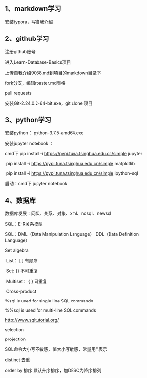 ## 1、markdown学习

安装typora，写自我介绍

## 2、github学习

注册github账号

进入Learn-Database-Basics项目

上传自我介绍9038.md到项目的markdown目录下

fork分支，编辑roaster.md表格

pull requests

安装Git-2.24.0.2-64-bit.exe，git clone 项目

## 3、python学习

安装python： python-3.7.5-amd64.exe

安装jupyter notebook ：

cmd下                              pip install -i https://pypi.tuna.tsinghua.edu.cn/simple jupyter

​                                          pip install -i https://pypi.tuna.tsinghua.edu.cn/simple matplotlib

​                                          pip install -i https://pypi.tuna.tsinghua.edu.cn/simple ipython-sql

启动：cmd下  jupyter notebook 

## 4、数据库

数据库发展：网状、关系、对象、xml、nosql、newsql

SQL：E-R关系模型

SQL：DML（Data Manipulation Language） DDL（Data Definition Language）

Set algebra

​	List：  [ ]  有顺序

​	Set: {}     不可重复

​	Multiset： {   }  可重复

​	Cross-product

%sql is used for single line SQL commands

%%sql  is used for multi-line SQL commands

http://www.sqltutorial.org/

selection

projection

SQL命令大小写不敏感，值大小写敏感，常量用''表示

distinct 去重

order by 排序  默认升序排序，加DESC为降序排列





